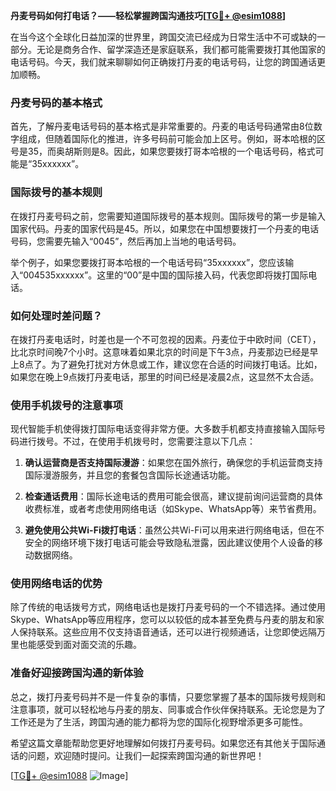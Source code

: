 **丹麦号码如何打电话？——轻松掌握跨国沟通技巧[[TG💪+ @esim1088](https://t.me/s/esim1088)]**

在当今这个全球化日益加深的世界里，跨国交流已经成为日常生活中不可或缺的一部分。无论是商务合作、留学深造还是家庭联系，我们都可能需要拨打其他国家的电话号码。今天，我们就来聊聊如何正确拨打丹麦的电话号码，让您的跨国通话更加顺畅。

### 丹麦号码的基本格式

首先，了解丹麦电话号码的基本格式是非常重要的。丹麦的电话号码通常由8位数字组成，但随着国际化的推进，许多号码前可能会加上区号。例如，哥本哈根的区号是35，而奥胡斯则是8。因此，如果您要拨打哥本哈根的一个电话号码，格式可能是“35xxxxxx”。

### 国际拨号的基本规则

在拨打丹麦号码之前，您需要知道国际拨号的基本规则。国际拨号的第一步是输入国家代码。丹麦的国家代码是45。所以，如果您在中国想要拨打一个丹麦的电话号码，您需要先输入“0045”，然后再加上当地的电话号码。

举个例子，如果您要拨打哥本哈根的一个电话号码“35xxxxxx”，您应该输入“004535xxxxxx”。这里的“00”是中国的国际接入码，代表您即将拨打国际电话。

### 如何处理时差问题？

在拨打丹麦电话时，时差也是一个不可忽视的因素。丹麦位于中欧时间（CET），比北京时间晚7个小时。这意味着如果北京的时间是下午3点，丹麦那边已经是早上8点了。为了避免打扰对方休息或工作，建议您在合适的时间拨打电话。比如，如果您在晚上9点拨打丹麦电话，那里的时间已经是凌晨2点，这显然不太合适。

### 使用手机拨号的注意事项

现代智能手机使得拨打国际电话变得非常方便。大多数手机都支持直接输入国际号码进行拨号。不过，在使用手机拨号时，您需要注意以下几点：

1. **确认运营商是否支持国际漫游**：如果您在国外旅行，确保您的手机运营商支持国际漫游服务，并且您的套餐包含国际长途通话功能。
   
2. **检查通话费用**：国际长途电话的费用可能会很高，建议提前询问运营商的具体收费标准，或者考虑使用网络电话（如Skype、WhatsApp等）来节省费用。

3. **避免使用公共Wi-Fi拨打电话**：虽然公共Wi-Fi可以用来进行网络电话，但在不安全的网络环境下拨打电话可能会导致隐私泄露，因此建议使用个人设备的移动数据网络。

### 使用网络电话的优势

除了传统的电话拨号方式，网络电话也是拨打丹麦号码的一个不错选择。通过使用Skype、WhatsApp等应用程序，您可以以较低的成本甚至免费与丹麦的朋友和家人保持联系。这些应用不仅支持语音通话，还可以进行视频通话，让您即使远隔万里也能感受到面对面交流的乐趣。

### 准备好迎接跨国沟通的新体验

总之，拨打丹麦号码并不是一件复杂的事情，只要您掌握了基本的国际拨号规则和注意事项，就可以轻松地与丹麦的朋友、同事或合作伙伴保持联系。无论您是为了工作还是为了生活，跨国沟通的能力都将为您的国际化视野增添更多可能性。

希望这篇文章能帮助您更好地理解如何拨打丹麦号码。如果您还有其他关于国际通话的问题，欢迎随时提问。让我们一起探索跨国沟通的新世界吧！

[[TG💪+ @esim1088](https://t.me/s/esim1088) ![Image](https://i.postimg.cc/4NQfJmqS/Snipaste-2025-05-13-00-14-12.png)]